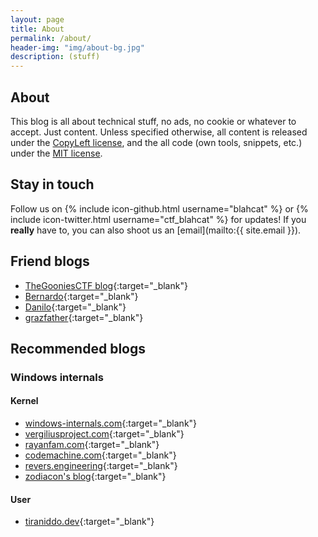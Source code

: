 ```yaml
---
layout: page
title: About
permalink: /about/
header-img: "img/about-bg.jpg"
description: (stuff)
---
```



## About ##

This blog is all about technical stuff, no ads, no cookie or whatever to accept. Just content.
Unless specified otherwise, all content is released under the [CopyLeft license](https://www.gnu.org/licenses/copyleft.en.html), and the all code (own tools, snippets, etc.) under the [MIT license](https://opensource.org/licenses/MIT).



## Stay in touch ##

Follow us on {% include icon-github.html username="blahcat" %} or {% include icon-twitter.html username="ctf_blahcat" %} for updates! If you __really__ have to, you can also shoot us an [email](mailto:{{ site.email }}).



## Friend blogs ##

  * [TheGooniesCTF blog](https://thegoonies.github.io/){:target="_blank"}
  * [Bernardo](https://w00tsec.blogspot.com/){:target="_blank"}
  * [Danilo](https://bugnotfound.com){:target="_blank"}
  * [grazfather](http://grazfather.github.io/){:target="_blank"}


## Recommended blogs ##

### Windows internals

#### Kernel

  * [windows-internals.com](https://windows-internals.com/){:target="_blank"}
  * [vergiliusproject.com](https://vergiliusproject.com){:target="_blank"}
  * [rayanfam.com](https://rayanfam.com/){:target="_blank"}
  * [codemachine.com](https://www.codemachine.com/){:target="_blank"}
  * [revers.engineering](https://revers.engineering/){:target="_blank"}
  * [zodiacon's blog](https://scorpiosoftware.net/){:target="_blank"}

#### User

  * [tiraniddo.dev](https://tiraniddo.dev){:target="_blank"}
